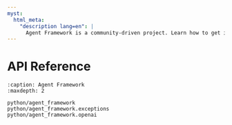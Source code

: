 ```yaml
---
myst:
  html_meta:
    "description lang=en": |
      Agent Framework is a community-driven project. Learn how to get involved, contribute, and connect with the community.
---
```


# API Reference

```{toctree}
:caption: Agent Framework
:maxdepth: 2

python/agent_framework
python/agent_framework.exceptions
python/agent_framework.openai
```
